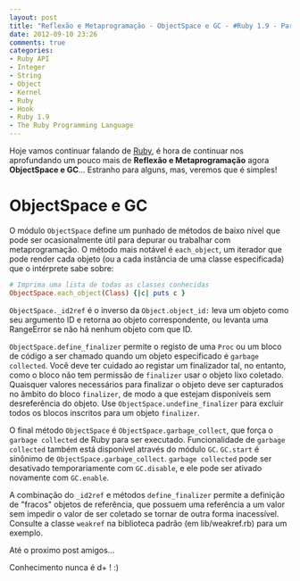 ```yaml
---
layout: post
title: "Reflexão e Metaprogramação - ObjectSpace e GC - #Ruby 1.9 - Part VII"
date: 2012-09-10 23:26
comments: true
categories:
- Ruby API
- Integer
- String
- Object
- Kernel
- Ruby
- Hook
- Ruby 1.9
- The Ruby Programming Language
---
```


<p>Hoje vamos continuar falando de <a href="http://www.ruby-doc.org/core-1.9.2/">Ruby</a>, é hora de continuar nos aprofundando um pouco mais de
<b>Reflexão e Metaprogramação</b> agora <b>ObjectSpace e GC</b>... Estranho para alguns, mas, veremos que é simples!</p>

<h1>ObjectSpace e GC</h1>

O módulo `ObjectSpace` define um punhado de métodos de baixo nível que pode ser ocasionalmente útil para depurar ou trabalhar com metaprogramação. 
O método mais notável é `each_object`, um iterador que pode render cada objeto (ou a cada instância de uma classe especificada) que o intérprete sabe
sobre:

``` ruby ObjectSpace
# Imprima uma lista de todas as classes conhecidas
ObjectSpace.each_object(Class) {|c| puts c }
```
<!--more-->
`ObjectSpace._id2ref` é o inverso da `Object.object_id:` leva um objeto como seu argumento ID e retorna ao objeto correspondente, ou levanta uma
RangeError se não há nenhum objeto com que ID.

`ObjectSpace.define_finalizer` permite o registo de uma `Proc` ou um bloco de código a ser chamado quando um objeto especificado é `garbage collected`.
Você deve ter cuidado ao registar um finalizador tal, no entanto, como o bloco não tem permissão de `finalizer` usar o objeto lixo coletado. Quaisquer
valores necessários para finalizar o objeto deve ser capturados no âmbito do bloco `finalizer`, de modo a que estejam disponíveis sem desreferência do
objeto. Use `ObjectSpace.undefine_finalizer` para excluir todos os blocos inscritos para um objeto `finalizer`.

O final método `ObjectSpace` é `ObjectSpace.garbage_collect`, que força o `garbage collected` de Ruby para ser executado. Funcionalidade de `garbage 
collected` também está disponível através do módulo `GC`. `GC.start` é sinônimo de `ObjectSpace.garbage_collect`. `garbage collected` pode ser
desativado temporariamente com `GC.disable`, e ele pode ser ativado novamente com `GC.enable`.

A combinação do `_id2ref` e métodos `define_finalizer` permite a definição de "fracos" objetos de referência, que possuem uma referência a um valor sem
impedir o valor de ser coletado se tornar de outra forma inacessível. Consulte a classe `weakref` na biblioteca padrão (em lib/weakref.rb) para um exemplo.

Até o proximo post amigos...

Conhecimento nunca é d+ ! :)